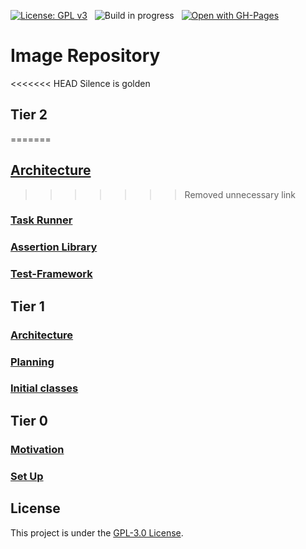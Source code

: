 [![License: GPL v3](https://img.shields.io/badge/License-GPLv3-red.svg)](https://www.gnu.org/licenses/gpl-3.0)&nbsp;&nbsp;
![Build in progress](https://img.shields.io/badge/Build-In%20Progress-yellow)&nbsp;&nbsp;
[![Open with GH-Pages](https://img.shields.io/badge/View%20Project%20in%20GitHub%20Pages-brightgreen)](https://gabcas28.github.io/Image-Repository/)

# Image Repository

<<<<<<< HEAD
Silence is golden

## Tier 2
=======
## [Architecture](/doc/Architecture.md)
>>>>>>> Removed unnecessary link

### [Task Runner](/doc/Task-Runner.md)

### [Assertion Library](/doc/Assertion-Library.md)

### [Test-Framework](/doc/Test-Framework.md)

## Tier 1

### [Architecture](/doc/Architecture.md)

### [Planning](/doc/Planning.md)

### [Initial classes](/doc/Initial-classes.md)

## Tier 0

### [Motivation](/doc/Motivation.md)

### [Set Up](/doc/Initial-Set-Up.md)

## License

This project is under the [GPL-3.0 License](LICENSE.md).
